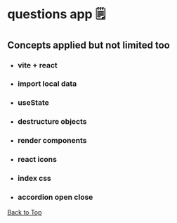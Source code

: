 <a name="custom_anchor_name"></a>

# questions app :spiral_notepad:

## Concepts applied but not limited too

- ### vite + react
- ### import local data
- ### useState
- ### destructure objects
- ### render components
- ### react icons
- ### index css
- ### accordion open close

[Back to Top](#custom_anchor_name)
